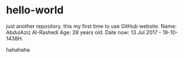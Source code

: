 # hello-world
just another repository.
this my first time to use GitHub website.
Name: AbdulAziz Al-Rashedi
Age: 28 years old.
Date now: 13 Jul 2017   -   19-10-1438H.

hahahaha

